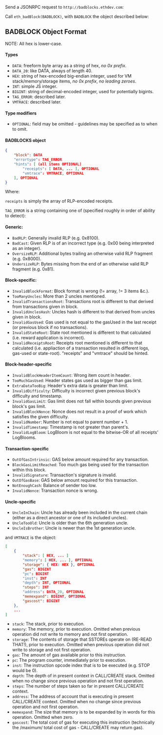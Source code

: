 Send a JSONRPC request to `http://badblocks.ethdev.com`:

Call `eth_badBlock(BADBLOCK)`, with `BADBLOCK` the object described below:

## BADBLOCK Object Format

NOTE: All hex is lower-case.

#### Types
- `DATA`: freeform byte array as a string of hex, *no 0x prefix*.
- `DATA_20`: like DATA, always of length 40.
- `HEX`: string of hex-encoded big-endian integer, used for VM stack/memory/storage items, *no 0x prefix*, *no leading zeroes*.
- `INT`: simple JS integer.
- `BIGINT`: string of decimal-encoded integer, used for potentially bigints.
- `TAG_ERROR`: described later.
- `VMTRACE`: described later.

#### Type modifiers
- `OPTIONAL`: field may be omitted - guidelines may be specified as to when to omit.

#### BADBLOCKS object

```json
{
	"block": DATA
	"errortype": TAG_ERROR
	"hints": [ (all items OPTIONAL)
		"receipts": [ DATA, ... ], OPTIONAL
		"vmtrace": VMTRACE, OPTIONAL
	], OPTIONAL
}
```

Where:

`receipts` is simply the array of RLP-encoded receipts.

`TAG_ERROR` is a string containing one of (specified roughly in order of ability to detect):

#### Generic:
- `BadRLP`: Generally invalid RLP (e.g. 0x8100).
- `BadCast`: Given RLP is of an incorrect type (e.g. 0x00 being interpreted as an integer).
- `OversizeRLP`: Additional bytes trailing an otherwise valid RLP fragment (e.g. 0x8000).
- `UndersizeRLP`: Bytes missing from the end of an otherwise valid RLP fragment (e.g. 0x81).

#### Block-specific:
- `InvalidBlockFormat`: Block format is wrong (!= array, != 3 items &c.).
- `TooManyUncles`: More than 2 uncles mentioned.
- `InvalidTransactionsRoot`: Transactions root is different to that derived from transactions given in block.
- `InvalidUnclesHash`: Uncles hash is different to that derived from uncles given in block.
- `InvalidGasUsed`: Gas used is not equal to the gasUsed in the last receipt (or previous block if no transactions).
- `InvalidStateRoot`: State root mentioned is different to that calculated (i.e. reward application is incorrect).
- `InvalidReceiptsRoot`: Receipts root mentioned is different to that calculated (i.e. appliaction of a transaction resulted in different logs, gas-used or state-root). "receipts" and "vmtrace" should be hinted.

#### Block-header-specific
- `InvalidBlockHeaderItemCount`: Wrong item count in header.
- `TooMuchGasUsed`: Header states gas used as bigger than gas limit.
- `ExtraDataTooBig`: Header's extra data is greater than limit.
- `InvalidDifficulty`: Difficulty is incorrect given previous block's difficulty and timestamp.
- `InvalidGasLimit`: Gas limit does not fall within bounds given previous block's gas limit.
- `InvalidBlockNonce`: Nonce does not result in a proof of work which satisfies the given difficulty.
- `InvalidNumber`: Number is not equal to parent number + 1.
- `InvalidTimestamp`: Timestamp is not greater than parent's.
- `InvalidLogBloom`: LogBloom is not equal to the bitwise-OR of all receipts' LogBlooms.

#### Transaction-specific
- `OutOfGasIntrinsic`: GAS below amount required for any transaction.
- `BlockGasLimitReached`: Too much gas being used for the transaction within this block.
- `InvalidSignature`: Transaction's signature is invalid.
- `OutOfGasBase`: GAS below amount required for this transaction.
- `NotEnoughCash`: Balance of sender too low.
- `InvalidNonce`: Transaction nonce is wrong.

#### Uncle-specific
- `UncleInChain`: Uncle has already been included in the current chain (either as a direct ancestor or one of its included uncles).
- `UncleTooOld`: Uncle is older than the 6th generation uncle.
- `UncleIsBrother`: Uncle is newer than the 1st generation uncle.


and `VMTRACE` is the object:

```json
[
	{
		"stack": [ HEX, ... ]
		"memory": [ HEX, ... ], OPTIONAL
		"storage": { HEX: HEX }, OPTIONAL
		"gas": BIGINT
		"pc": BIGINT
		"inst": INT
		"depth": INT, OPTIONAL
		"steps": INT
		"address": DATA_20, OPTIONAL
		"memexpand": BIGINT, OPTIONAL
		"gascost": BIGINT
	},
	...
]
```

- `stack`: The stack, prior to execution.
- `memory`: The memory, prior to execution. Omitted when previous operation did not write to memory and not first operation.
- `storage`: The contents of storage that SSTOREs operate on (RE-READ THAT!), prior to execution. Omitted when previous operation did not write to storage and not first operation.
- `gas`: The amount of gas available prior to this instruction.
- `pc`: The program counter, immediately prior to execution.
- `inst`: The instruction opcode index that is to be executed (e.g. STOP would be 0).
- `depth`: The depth of in present context in CALL/CREATE stack. Omitted when no change since previous operation and not first operation.
- `steps`: The number of steps taken so far in present CALL/CREATE context.
- `address`: The address of account that is executing in present CALL/CREATE context. Omitted when no change since previous operation and not first operation.
- `memexpand`: The size that memory is to be expanded by in words for this operation. Omitted when zero.
- `gascost`: The total cost of gas for executing this instruction (technically the /maximum/ total cost of gas - CALL/CREATE may return gas).